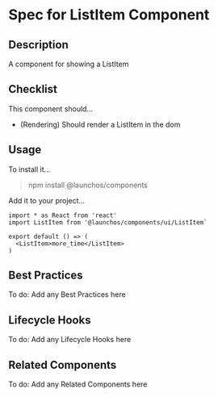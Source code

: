 # Spec for ListItem Component

## Description

A component for showing a ListItem

## Checklist

This component should...

- (Rendering) Should render a ListItem in the dom

## Usage

To install it...

> npm install @launchos/components

Add it to your project...

```
import * as React from 'react'
import ListItem from '@launchos/components/ui/ListItem`

export default () => (
  <ListItem>more_time</ListItem>
)
```

## Best Practices

To do: Add any Best Practices here

## Lifecycle Hooks

To do: Add any Lifecycle Hooks here

## Related Components

To do: Add any Related Components here
